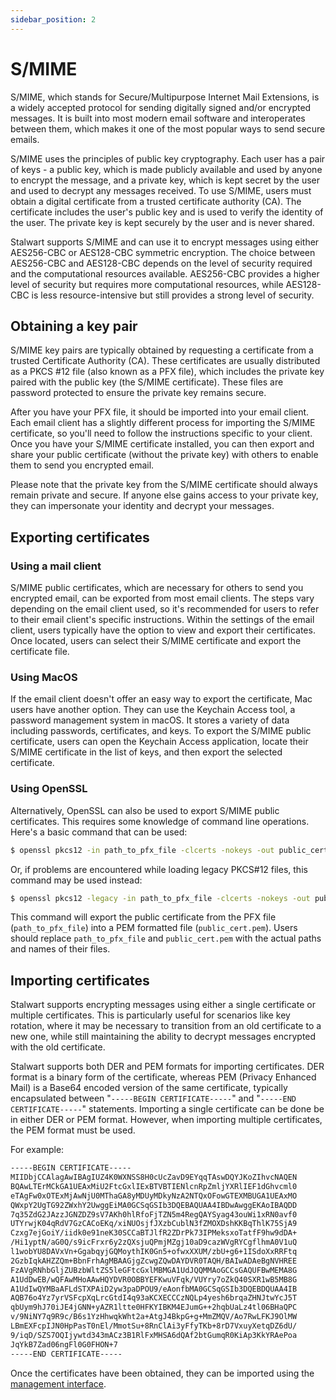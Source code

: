 ```yaml
---
sidebar_position: 2
---
```


# S/MIME

S/MIME, which stands for Secure/Multipurpose Internet Mail Extensions, is a widely accepted protocol for sending digitally signed and/or encrypted messages. It is built into most modern email software and interoperates between them, which makes it one of the most popular ways to send secure emails. 

S/MIME uses the principles of public key cryptography. Each user has a pair of keys - a public key, which is made publicly available and used by anyone to encrypt the message, and a private key, which is kept secret by the user and used to decrypt any messages received. To use S/MIME, users must obtain a digital certificate from a trusted certificate authority (CA). The certificate includes the user's public key and is used to verify the identity of the user. The private key is kept securely by the user and is never shared.

Stalwart supports S/MIME and can use it to encrypt messages using either AES256-CBC or AES128-CBC symmetric encryption. The choice between AES256-CBC and AES128-CBC depends on the level of security required and the computational resources available. AES256-CBC provides a higher level of security but requires more computational resources, while AES128-CBC is less resource-intensive but still provides a strong level of security.

## Obtaining a key pair

S/MIME key pairs are typically obtained by requesting a certificate from a trusted Certificate Authority (CA). These certificates are usually distributed as a PKCS #12 file (also known as a PFX file), which includes the private key paired with the public key (the S/MIME certificate). These files are password protected to ensure the private key remains secure. 

After you have your PFX file, it should be imported into your email client. Each email client has a slightly different process for importing the S/MIME certificate, so you'll need to follow the instructions specific to your client. Once you have your S/MIME certificate installed, you can then export and share your public certificate (without the private key) with others to enable them to send you encrypted email. 

Please note that the private key from the S/MIME certificate should always remain private and secure. If anyone else gains access to your private key, they can impersonate your identity and decrypt your messages. 

## Exporting certificates

### Using a mail client

S/MIME public certificates, which are necessary for others to send you encrypted email, can be exported from most email clients. The steps vary depending on the email client used, so it's recommended for users to refer to their email client's specific instructions. Within the settings of the email client, users typically have the option to view and export their certificates. Once located, users can select their S/MIME certificate and export the certificate file. 

### Using MacOS

If the email client doesn't offer an easy way to export the certificate, Mac users have another option. They can use the Keychain Access tool, a password management system in macOS. It stores a variety of data including passwords, certificates, and keys. To export the S/MIME public certificate, users can open the Keychain Access application, locate their S/MIME certificate in the list of keys, and then export the selected certificate.

### Using OpenSSL

Alternatively, OpenSSL can also be used to export S/MIME public certificates. This requires some knowledge of command line operations. Here's a basic command that can be used:

```bash
$ openssl pkcs12 -in path_to_pfx_file -clcerts -nokeys -out public_cert.pem
```

Or, if problems are encountered while loading legacy PKCS#12 files, this command may be used instead:

```bash
$ openssl pkcs12 -legacy -in path_to_pfx_file -clcerts -nokeys -out public_cert.pem
```

This command will export the public certificate from the PFX file (`path_to_pfx_file`) into a PEM formatted file (`public_cert.pem`). Users should replace `path_to_pfx_file` and `public_cert.pem` with the actual paths and names of their files.

## Importing certificates

Stalwart supports encrypting messages using either a single certificate or multiple certificates. This is particularly useful for scenarios like key rotation, where it may be necessary to transition from an old certificate to a new one, while still maintaining the ability to decrypt messages encrypted with the old certificate.

Stalwart supports both DER and PEM formats for importing certificates. DER format is a binary form of the certificate, whereas PEM (Privacy Enhanced Mail) is a Base64 encoded version of the same certificate, typically encapsulated between "`-----BEGIN CERTIFICATE-----`" and "`-----END CERTIFICATE-----`" statements. Importing a single certificate can be done be in either DER or PEM format. However, when importing multiple certificates, the PEM format must be used. 

For example:

```txt
-----BEGIN CERTIFICATE-----
MIIDbjCCAlagAwIBAgIUZ4K0WXNSS8H0cUcZavD9EYqqTAswDQYJKoZIhvcNAQEN
BQAwLTErMCkGA1UEAxMiU2FtcGxlIExBTVBTIENlcnRpZmljYXRlIEF1dGhvcml0
eTAgFw0xOTExMjAwNjU0MThaGA8yMDUyMDkyNzA2NTQxOFowGTEXMBUGA1UEAxMO
QWxpY2UgTG92ZWxhY2UwggEiMA0GCSqGSIb3DQEBAQUAA4IBDwAwggEKAoIBAQDD
7q35ZdG2JAzzJGNZDZ9sV7AKh0hlRfoFjTZN5m4RegQAYSyag43ouWi1xRN0avf0
UTYrwjK04qRdV7GzCACoEKq/xiNUOsjfJXzbCublN3fZMOXDshKKBqThlK75SjA9
Czxg7ejGoiY/iidk0e91neK30SCCaBTJlfR2ZDrPk73IPMeksxoTatfF9hw9dDA+
/Hi1yptN/aG0Q/s9icFrxr6y2zQXsjuQPmjMZgj10aD9cazWVgRYCgflhmA0V1uQ
l1wobYU8DAVxVn+GgabqyjGQMoythIK0Gn5+ofwxXXUM/zbU+g6+1ISdoXxRRFtq
2GzbIqkAHZZQm+BbnFrhAgMBAAGjgZcwgZQwDAYDVR0TAQH/BAIwADAeBgNVHREE
FzAVgRNhbGljZUBzbWltZS5leGFtcGxlMBMGA1UdJQQMMAoGCCsGAQUFBwMEMA8G
A1UdDwEB/wQFAwMHoAAwHQYDVR0OBBYEFKwuVFqk/VUYry7oZkQ40SXR1wB5MB8G
A1UdIwQYMBaAFLdSTXPAiD2yw3paDPOU9/eAonfbMA0GCSqGSIb3DQEBDQUAA4IB
AQB76o4Yz7yrVSFcpXqLrcGtdI4q93aKCXECCCzNQLp4yesh6brqaZHNJtwYcJ5T
qbUym9hJ70iJE4jGNN+yAZR1ltte0HFKYIBKM4EJumG++2hqbUaLz4tl06BHaQPC
v/9NiNY7q9R9c/B6s1YzHhwqkWht2a+AtgJ4BkpG+g+MmZMQV/Ao7RwLFKJ9OlMW
LBmEXFcpIJN0HpPasT0nEl/MmotSu+8RnClAi3yFfyTKb+8rD7VxuyXetqDZ6dU/
9/iqD/SZS7OQIjywtd343mACz3B1RlFxMHSA6dQAf2btGumqR0KiAp3KkYRAePoa
JqYkB7Zad06ngFl0G0FHON+7
-----END CERTIFICATE-----
```

Once the certificates have been obtained, they can be imported using the [management interface](/docs/encryption/manage).

